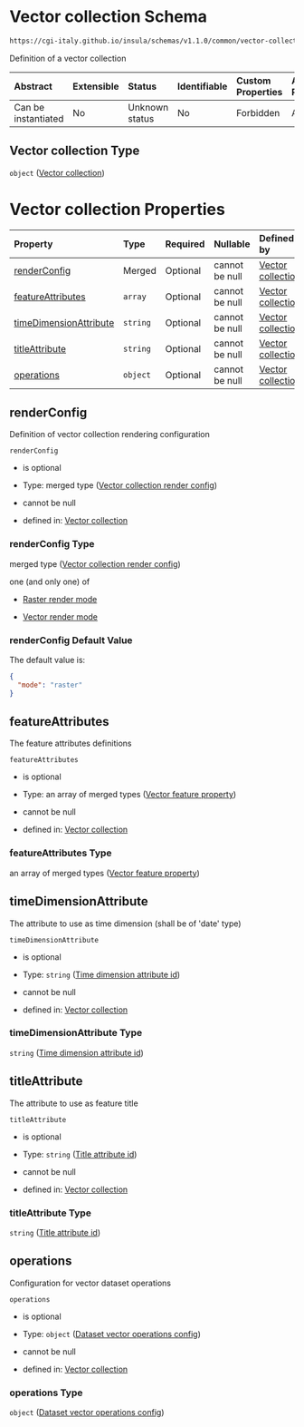 # Vector collection Schema

```txt
https://cgi-italy.github.io/insula/schemas/v1.1.0/common/vector-collection.schema.json
```

Definition of a vector collection

| Abstract            | Extensible | Status         | Identifiable | Custom Properties | Additional Properties | Access Restrictions | Defined In                                                                                           |
| :------------------ | :--------- | :------------- | :----------- | :---------------- | :-------------------- | :------------------ | :--------------------------------------------------------------------------------------------------- |
| Can be instantiated | No         | Unknown status | No           | Forbidden         | Allowed               | none                | [vector-collection.schema.json](schemas/common/vector-collection.schema.json) |

## Vector collection Type

`object` ([Vector collection](vector-collection.md))

# Vector collection Properties

| Property                                          | Type     | Required | Nullable       | Defined by                                                                                                                                                                                                   |
| :------------------------------------------------ | :------- | :------- | :------------- | :----------------------------------------------------------------------------------------------------------------------------------------------------------------------------------------------------------- |
| [renderConfig](#renderconfig)                     | Merged   | Optional | cannot be null | [Vector collection](vector-collection-render-config.md)                      |
| [featureAttributes](#featureattributes)           | `array`  | Optional | cannot be null | [Vector collection](vector-collection-properties-feature-attributes.md)               |
| [timeDimensionAttribute](#timedimensionattribute) | `string` | Optional | cannot be null | [Vector collection](vector-collection-properties-time-dimension-attribute-id.md) |
| [titleAttribute](#titleattribute)                 | `string` | Optional | cannot be null | [Vector collection](vector-collection-properties-title-attribute-id.md)                  |
| [operations](#operations)                         | `object` | Optional | cannot be null | [Vector collection](vector-operations-config.md)                                      |

## renderConfig

Definition of vector collection rendering configuration

`renderConfig`

* is optional

* Type: merged type ([Vector collection render config](vector-collection-render-config.md))

* cannot be null

* defined in: [Vector collection](vector-collection-render-config.md)

### renderConfig Type

merged type ([Vector collection render config](vector-collection-render-config.md))

one (and only one) of

* [Raster render mode](vector-collection-render-config-defs-raster-render-mode.md)

* [Vector render mode](vector-collection-render-config-defs-vector-render-mode.md)

### renderConfig Default Value

The default value is:

```json
{
  "mode": "raster"
}
```

## featureAttributes

The feature attributes definitions

`featureAttributes`

* is optional

* Type: an array of merged types ([Vector feature property](vector-feature-property.md))

* cannot be null

* defined in: [Vector collection](vector-collection-properties-feature-attributes.md)

### featureAttributes Type

an array of merged types ([Vector feature property](vector-feature-property.md))

## timeDimensionAttribute

The attribute to use as time dimension (shall be of 'date' type)

`timeDimensionAttribute`

* is optional

* Type: `string` ([Time dimension attribute id](vector-collection-properties-time-dimension-attribute-id.md))

* cannot be null

* defined in: [Vector collection](vector-collection-properties-time-dimension-attribute-id.md)

### timeDimensionAttribute Type

`string` ([Time dimension attribute id](vector-collection-properties-time-dimension-attribute-id.md))

## titleAttribute

The attribute to use as feature title

`titleAttribute`

* is optional

* Type: `string` ([Title attribute id](vector-collection-properties-title-attribute-id.md))

* cannot be null

* defined in: [Vector collection](vector-collection-properties-title-attribute-id.md)

### titleAttribute Type

`string` ([Title attribute id](vector-collection-properties-title-attribute-id.md))

## operations

Configuration for vector dataset operations

`operations`

* is optional

* Type: `object` ([Dataset vector operations config](vector-operations-config.md))

* cannot be null

* defined in: [Vector collection](vector-operations-config.md)

### operations Type

`object` ([Dataset vector operations config](vector-operations-config.md))
